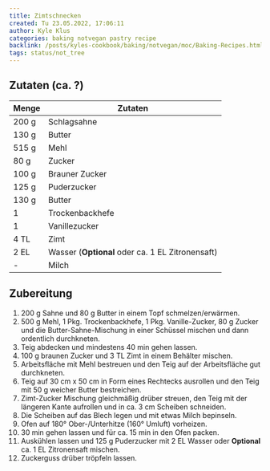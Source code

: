 ```yaml
---
title: Zimtschnecken
created: Tu 23.05.2022, 17:06:11
author: Kyle Klus
categories: baking notvegan pastry recipe
backlink: /posts/kyles-cookbook/baking/notvegan/moc/Baking-Recipes.html
tags: status/not_tree
---
```


## Zutaten (ca. ?)

| Menge            | Zutaten                                         |
| ---------------- | ----------------------------------------------- |
| 200 g             | Schlagsahne                                     |
| 130 g             | Butter                                          |
| 515 g             | Mehl                                            |
| 80 g              | Zucker                                          |
| 100 g             | Brauner Zucker                                  |
| 125 g             | Puderzucker                                     |
| 130 g             | Butter                                          |
| 1                | Trockenbackhefe                                 |
| 1                | Vanillezucker                                   |
| 4 TL              | Zimt                                            |
| 2 EL              | Wasser (**Optional** oder ca. 1 EL Zitronensaft) |
| -                | Milch                                           |

## Zubereitung

1. 200 g Sahne und 80 g Butter in einem Topf schmelzen/erwärmen.
2. 500 g Mehl, 1 Pkg. Trockenbackhefe, 1 Pkg. Vanille-Zucker, 80 g Zucker und die Butter-Sahne-Mischung in einer Schüssel mischen und dann ordentlich durchkneten.
3. Teig abdecken und mindestens 40 min gehen lassen.
4. 100 g braunen Zucker und 3 TL Zimt in einem Behälter mischen.
5. Arbeitsfläche mit Mehl bestreuen und den Teig auf der Arbeitsfläche gut durchkneten.
6. Teig auf 30 cm x 50 cm in Form eines Rechtecks ausrollen und den Teig mit 50 g weicher Butter bestreichen.
7. Zimt-Zucker Mischung gleichmäßig drüber streuen, den Teig mit der längeren Kante aufrollen und in ca. 3 cm Scheiben schneiden.
8. Die Scheiben auf das Blech legen und mit etwas Milch bepinseln.
9. Ofen auf 180° Ober-/Unterhitze (160° Umluft) vorheizen.
10. 30 min gehen lassen und für ca. 15 min in den Ofen packen.
11. Auskühlen lassen und 125 g Puderzucker mit 2 EL Wasser oder **Optional** ca. 1 EL Zitronensaft mischen.
12. Zuckerguss drüber tröpfeln lassen.

